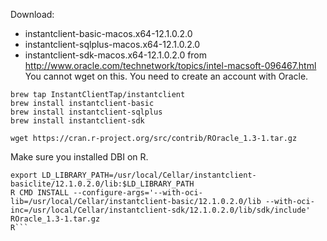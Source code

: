 Download:
- instantclient-basic-macos.x64-12.1.0.2.0
- instantclient-sqlplus-macos.x64-12.1.0.2.0
- instantclient-sdk-macos.x64-12.1.0.2.0
from http://www.oracle.com/technetwork/topics/intel-macsoft-096467.html
You cannot wget on this. You need to create an account with Oracle.

```
brew tap InstantClientTap/instantclient
brew install instantclient-basic
brew install instantclient-sqlplus
brew install instantclient-sdk
```

```
wget https://cran.r-project.org/src/contrib/ROracle_1.3-1.tar.gz
```

Make sure you installed DBI on R.

```
export LD_LIBRARY_PATH=/usr/local/Cellar/instantclient-basiclite/12.1.0.2.0/lib:$LD_LIBRARY_PATH
R CMD INSTALL --configure-args='--with-oci-lib=/usr/local/Cellar/instantclient-basic/12.1.0.2.0/lib --with-oci-inc=/usr/local/Cellar/instantclient-sdk/12.1.0.2.0/lib/sdk/include' ROracle_1.3-1.tar.gz
R```
